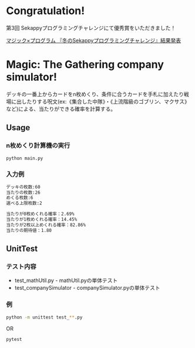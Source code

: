 # Congratulation!
第3回 Sekappyプログラミングチャレンジにて優秀賞をいただきました！

[マジック×プログラム 『冬のSekappyプログラミングチャレンジ』結果発表](https://sekappy.com/blog/2448)
# Magic: The Gathering company simulator!
デッキの一番上からカードをn枚めくり、条件に合うカードを手札に加えたり戦場に出したりする呪文(ex:《集合した中隊》・《上流階級のゴブリン、マクサス》など)による、当たりができる確率を計算する。
## Usage
### n枚めくり計算機の実行
```Bash
python main.py
```
### 入力例
```Bash
デッキの枚数:60
当たりの枚数:26
めくる枚数:6
選べる上限枚数:2

当たりが0枚めくれる確率：2.69%
当たりが1枚めくれる確率：14.45%
当たりが2枚以上めくれる確率：82.86%
当たりの期待値：1.80
```

## UnitTest
### テスト内容
* test_mathUtil.py - mathUtil.pyの単体テスト
* test_companySimulator - companySimulator.pyの単体テスト

### 例
```Bash
python -m unittest test_**.py
```
OR
```Bash
pytest 
```